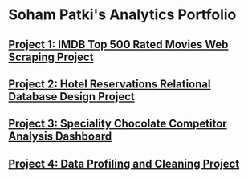 # Soham Patki's Analytics Portfolio

## [Project 1: IMDB Top 500 Rated Movies Web Scraping Project](https://github.com/sohampatki/Portfolio/tree/main/WebScraping)

## [Project 2: Hotel Reservations Relational Database Design Project](https://github.com/sohampatki/Portfolio/tree/main/Hotel%20Reservations%20Database%20Design)

## [Project 3: Speciality Chocolate Competitor Analysis Dashboard](https://github.com/sohampatki/Portfolio/tree/main/Competitive%20Analysis%20Dashboard%20(Tableau)%20)

## [Project 4: Data Profiling and Cleaning Project](https://github.com/sohampatki/Portfolio/blob/main/Data%20Profiling%20and%20Cleaning%20Project.md)
